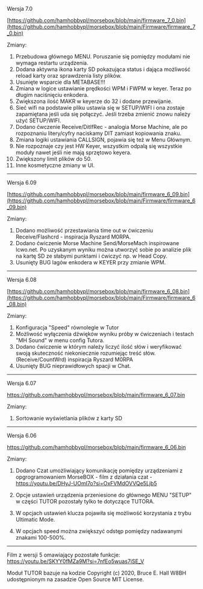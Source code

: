 Wersja 7.0

[https://github.com/hamhobbypl/morsebox/blob/main/firmware_7_0.bin](https://github.com/hamhobbypl/morsebox/blob/main/Firmware/firmware_7_0.bin)

Zmiany:
1. Przebudowa głównego MENU. Poruszanie się pomiędzy modułami nie wymaga restartu urządzenia.
2. Dodana aktywna ikona karty SD pokazująca status i dająca możliwość reload karty oraz sprawdzenia listy plików.
3. Usunięte wsparcie dla METABASE!!!
4. Zmiana w logice ustawianie prędkości WPM i FWPM w keyer. Teraz po długim naciśnięciu enkodera.
5. Zwiększona ilość MAKR w keyerze do 32 i dodane przewijanie.
6. Sieć wifi na podstawie pliku ustawia się w SETUP/WIFI i ona zostaje zapamiętana jeśli uda się połączyć. Jeśli trzeba zmienić znowu należy użyć SETUP/WIFI.
7. Dodano ćwczenie Receive/DitIfRec - analogia Morse Machine, ale po rozpoznaniu litery/cyfry naciskamy DIT zamiast kopiowania znaku.
8. Zmiana logiki ustawiania CALLSIGN, pojawia się też w Menu Głównym.
9. Nie rozpoznaje czy jest HW Keyer, wszystkim odpalą się wszystkie moduły nawet jeśli nie mają sprzętowo keyera.
10. Zwiększony limit plików do 50.
11. Inne kosmetyczne zmiany w UI.

*******************************************************

Wersja 6.09

[https://github.com/hamhobbypl/morsebox/blob/main/firmware_6_09.bin](https://github.com/hamhobbypl/morsebox/blob/main/Firmware/firmware_6_09.bin)

Zmiany:

1. Dodano możliwość przestawiania time out w ćwiczeniu Receive/Flashcrd - inspiracja Ryszard M0RPA.
2. Dodano ćwiczenie Morse Machine Send/MorseMach inspirowane lcwo.net. Po uzyskanym wyniku można utworzyć sobie po analizie plik na kartę SD ze słabymi punktami i ćwiczyć np. w Head Copy.
3. Usunięty BUG lagów enkodera w KEYER przy zmianie WPM.

*******************************************************

Wersja 6.08

[https://github.com/hamhobbypl/morsebox/blob/main/firmware_6_08.bin](https://github.com/hamhobbypl/morsebox/blob/main/Firmware/firmware_6_08.bin)


Zmiany:

1. Konfiguracja "Speed" równolegle w Tutor
2. Możliwość wyłączenia dźwięków wyniku próby w ćwiczeniach i testach "MH Sound" w menu config Tutora. 
3. Dodano ćwiczenie w którym należy liczyć ilość słów i weryfikować swoją skuteczność niekoniecznie rozumiejąc treść słów.
(Receive/CountWrd) inspiracja Ryszard M0RPA
4. Usunięty BUG nieprawidłowych spacji w Chat.



*******************************************************
Wersja 6.07

https://github.com/hamhobbypl/morsebox/blob/main/firmware_6_07.bin


Zmiany:

1. Sortowanie wyświetlania plików z karty SD


*******************************************************


Wersja 6.06


https://github.com/hamhobbypl/morsebox/blob/main/firmware_6_06.bin

Zmiany:

1. Dodano Czat umożliwiający komunikację pomiędzy urządzeniami z opgrogramowaniem MorseBOX - film z działania czat - https://youtu.be/DHyJ-UOmI7o?si=OxFVMdOVVQe5Ljb5

2. Opcje ustawień urządzenia przeniesione do głównego MENU "SETUP" w części TUTOR pozostały tylko te dotyczące TUTORA.

3. W opcjach ustawień klucza pojawiła się możliwość korzystania z trybu Ultimatic Mode.

4. W opcjach speed można zwiększyć odstęp pomiędzy nadawanymi znakami 100-500%. 

*******************************************************

Film z wersji 5 omawiający pozostałe funkcje: https://youtu.be/SKYY0fMZa9M?si=7nfEo5wuas7iSE_V




Moduł TUTOR bazuje na kodzie Copyright (c) 2020, Bruce E. Hall W8BH udostępnionym na zasadzie Open Source MIT License.
